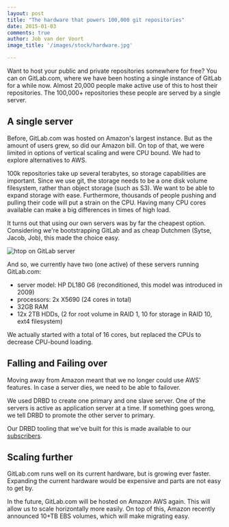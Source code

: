 ```yaml
---
layout: post
title: "The hardware that powers 100,000 git repositories"
date: 2015-01-03
comments: true
author: Job van der Voort
image_title: '/images/stock/hardware.jpg'

---
```


Want to host your public and private repositories somewhere for free?
You can on GitLab.com, where we have been hosting a single instance of GitLab for a while now.
Almost 20,000 people make active use of this to host their
repositories. The 100,000+ repositories these people are served by a single server.

<!-- more -->

## A single server

Before, GitLab.com was hosted on Amazon's largest instance.
But as the amount of users grew, so did our Amazon bill.
On top of that, we were limited in options of vertical scaling and were CPU bound.
We had to explore alternatives to AWS.

100k repositories take up several terabytes, so storage capabilities are important.
Since we use git, the storage needs to be a one disk volume filesystem,
rather than object storage (such as S3).
We want to be able to expand storage with ease.
Furthermore, thousands of people pushing and pulling their code will put a strain on the CPU.
Having many CPU cores available can make a big differences in times of high load.

It turns out that using our own servers was by far the cheapest option.
Considering we're bootstrapping GitLab
and as cheap Dutchmen (Sytse, Jacob, Job), this made the choice easy.

![htop on GitLab server](/images/stock/htop.png)

And so,  we currently have two (one active) of these servers running GitLab.com:

- server model: HP DL180 G6 (reconditioned, this model was introduced in 2009)
- processors: 2x X5690 (24 cores in total)
- 32GB RAM
- 12x 2TB HDDs, (2 for root volume in RAID 1, 10 for storage in RAID 10, ext4 filesystem)

We actually started with a total of 16 cores,
but replaced the CPUs to decrease CPU-bound loading.

## Falling and Failing over

Moving away from Amazon meant that we no longer could use AWS' features.
In case a server dies, we need to be able to failover.

We used DRBD to create one primary and one slave server.
One of the servers is active as application server at a time.
If something goes wrong, we tell DRBD to promote the other server to primary.

Our DRBD tooling that we've built for this is made available to our
[subscribers](https://about.gitlab.com/pricing/).

## Scaling further

GitLab.com runs well on its current hardware, but is growing ever faster.
Expanding the current hardware would be expensive and parts are not easy to get by.

In the future, GitLab.com will be hosted on Amazon AWS again.
This will allow us to scale horizontally more easily.
On top of this, Amazon recently announced 10+TB EBS volumes, which will make migrating easy.

